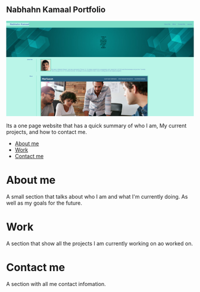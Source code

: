 ## Nabhahn Kamaal Portfolio

![Portfolio](./assets/images/Capture02.PNG "portfolio")

Its a one page website that has a quick summary of who I am, My current projects, and how to contact me.

- [About me](#about-me)
- [Work](#work)
- [Contact me](#contact-me)

# About me

A small section that talks about who I am and what I'm currently doing. As well as my goals for the future.

# Work 

A section that show all the projects I am currently working on ao worked on.

# Contact me

A section with all me contact infomation.